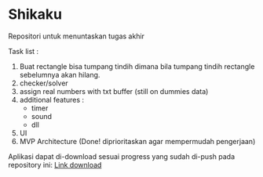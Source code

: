 # Shikaku
Repositori untuk menuntaskan tugas akhir

Task list :
1. Buat rectangle bisa tumpang tindih dimana bila tumpang tindih rectangle sebelumnya akan hilang.
2. checker/solver
3. assign real numbers with txt buffer (still on dummies data)
4. additional features :
     - timer
     - sound
     - dll
5. UI
6. MVP Architecture (Done! diprioritaskan agar mempermudah pengerjaan)

Aplikasi dapat di-download sesuai progress yang sudah di-push pada repository ini:
[Link download](https://drive.google.com/file/d/1_UUN3hGmHS0rcdxfuGLXfjzZS1ROUCOR/view?usp=sharing)
